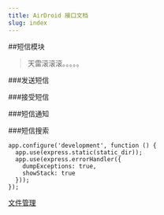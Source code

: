 ```yaml
---
title: AirDroid 接口文档
slug: index
---
```


##短信模块
> 天雷滚滚滚。。。。。

###发送短信

###接受短信

###短信通知

###短信搜索

	app.configure('development', function () {
	  app.use(express.static(static_dir));
	  app.use(express.errorHandler({
		dumpExceptions: true,
		showStack: true
	  }));
	});
[文件管理](/file/index)
